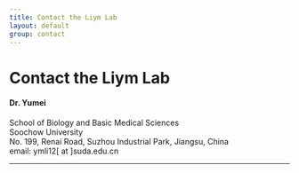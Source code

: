 ```yaml
---
title: Contact the Liym Lab
layout: default
group: contact
---
```


# Contact the Liym Lab


<div class="row">

<div class="col-md-4">

  <h4>Dr. Yumei </h4>
  School of Biology and Basic Medical Sciences <br>
  Soochow University <br>
  No. 199, Renai Road, Suzhou Industrial Park, Jiangsu, China <br>
  email: ymli12[ at ]suda.edu.cn <br>
  
</div>

</div>

* * *
